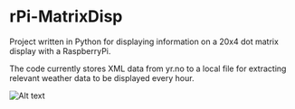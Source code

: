 # rPi-MatrixDisp
Project written in Python for displaying information on a 20x4 dot matrix display with a RaspberryPi.

The code currently stores XML data from yr.no to a local file for extracting relevant weather data to be displayed every hour.

![Alt text](http://i.imgur.com/yt9dQFe.jpg "Hardware Picture")
